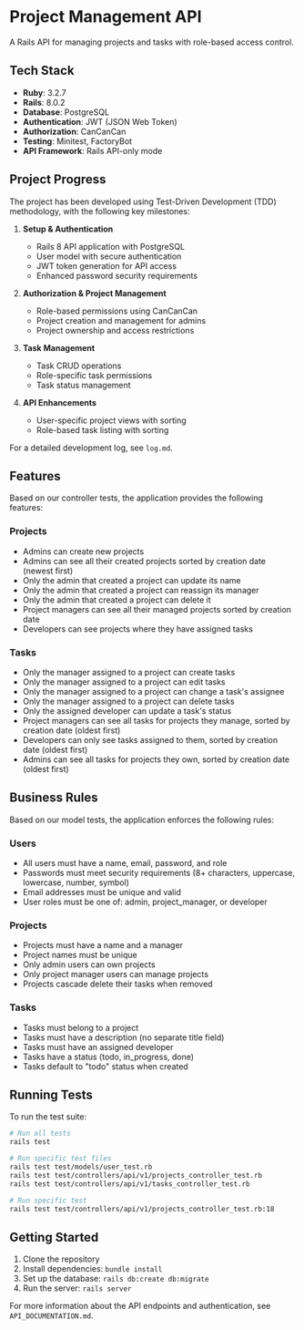 # Project Management API

A Rails API for managing projects and tasks with role-based access control.

## Tech Stack

- **Ruby**: 3.2.7
- **Rails**: 8.0.2
- **Database**: PostgreSQL
- **Authentication**: JWT (JSON Web Token)
- **Authorization**: CanCanCan
- **Testing**: Minitest, FactoryBot
- **API Framework**: Rails API-only mode

## Project Progress

The project has been developed using Test-Driven Development (TDD) methodology, with the following key milestones:

1. **Setup & Authentication**
   - Rails 8 API application with PostgreSQL
   - User model with secure authentication
   - JWT token generation for API access
   - Enhanced password security requirements

2. **Authorization & Project Management**
   - Role-based permissions using CanCanCan
   - Project creation and management for admins
   - Project ownership and access restrictions

3. **Task Management**
   - Task CRUD operations
   - Role-specific task permissions
   - Task status management

4. **API Enhancements**
   - User-specific project views with sorting
   - Role-based task listing with sorting

For a detailed development log, see `log.md`.

## Features

Based on our controller tests, the application provides the following features:

### Projects

- Admins can create new projects
- Admins can see all their created projects sorted by creation date (newest first)
- Only the admin that created a project can update its name
- Only the admin that created a project can reassign its manager
- Only the admin that created a project can delete it
- Project managers can see all their managed projects sorted by creation date
- Developers can see projects where they have assigned tasks

### Tasks

- Only the manager assigned to a project can create tasks
- Only the manager assigned to a project can edit tasks
- Only the manager assigned to a project can change a task's assignee
- Only the manager assigned to a project can delete tasks
- Only the assigned developer can update a task's status
- Project managers can see all tasks for projects they manage, sorted by creation date (oldest first)
- Developers can only see tasks assigned to them, sorted by creation date (oldest first)
- Admins can see all tasks for projects they own, sorted by creation date (oldest first)

## Business Rules

Based on our model tests, the application enforces the following rules:

### Users

- All users must have a name, email, password, and role
- Passwords must meet security requirements (8+ characters, uppercase, lowercase, number, symbol)
- Email addresses must be unique and valid
- User roles must be one of: admin, project_manager, or developer

### Projects

- Projects must have a name and a manager
- Project names must be unique
- Only admin users can own projects
- Only project manager users can manage projects
- Projects cascade delete their tasks when removed

### Tasks

- Tasks must belong to a project
- Tasks must have a description (no separate title field)
- Tasks must have an assigned developer
- Tasks have a status (todo, in_progress, done)
- Tasks default to "todo" status when created

## Running Tests

To run the test suite:

```bash
# Run all tests
rails test

# Run specific test files
rails test test/models/user_test.rb
rails test test/controllers/api/v1/projects_controller_test.rb
rails test test/controllers/api/v1/tasks_controller_test.rb

# Run specific test
rails test test/controllers/api/v1/projects_controller_test.rb:18
```

## Getting Started

1. Clone the repository
2. Install dependencies: `bundle install`
3. Set up the database: `rails db:create db:migrate`
4. Run the server: `rails server`

For more information about the API endpoints and authentication, see `API_DOCUMENTATION.md`.
